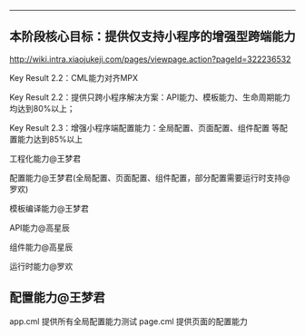 
---
## 本阶段核心目标：提供仅支持小程序的增强型跨端能力
http://wiki.intra.xiaojukeji.com/pages/viewpage.action?pageId=322236532

Key Result 2.2：CML能力对齐MPX

Key Result 2.2：提供只跨小程序解决方案：API能力、模板能力、生命周期能力均达到80%以上；

Key Result 2.3：增强小程序端配置能力：全局配置、页面配置、组件配置 等配置能力达到85%以上

工程化能力@王梦君

配置能力@王梦君(全局配置、页面配置、组件配置，部分配置需要运行时支持@罗欢)

模板编译能力@王梦君

API能力@高星辰

组件能力@高星辰

运行时能力@罗欢

## 配置能力@王梦君

app.cml 提供所有全局配置能力测试
page.cml 提供页面的配置能力

